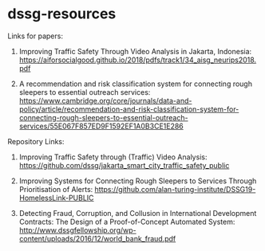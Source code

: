 # dssg-resources
Links for papers:

1. Improving Traffic Safety Through Video Analysis in Jakarta, Indonesia:
https://aiforsocialgood.github.io/2018/pdfs/track1/34_aisg_neurips2018.pdf

2. A recommendation and risk classification system for connecting rough sleepers to essential outreach services:
https://www.cambridge.org/core/journals/data-and-policy/article/recommendation-and-risk-classification-system-for-connecting-rough-sleepers-to-essential-outreach-services/55E067F857ED9F1592EF1A0B3CE1E286


Repository Links: 
1. Improving Traffic Safety through (Traffic) Video Analysis:
   https://github.com/dssg/jakarta_smart_city_traffic_safety_public
   
2. Improving Systems for Connecting Rough Sleepers to Services Through Prioritisation of Alerts:
   https://github.com/alan-turing-institute/DSSG19-HomelessLink-PUBLIC
   
3. Detecting Fraud, Corruption, and Collusion in International Development Contracts: The Design of a Proof-of-Concept Automated System:  
   http://www.dssgfellowship.org/wp-content/uploads/2016/12/world_bank_fraud.pdf

